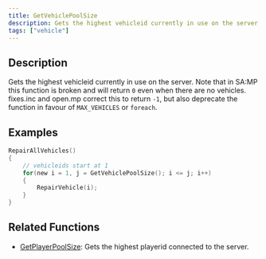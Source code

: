 ```yaml
---
title: GetVehiclePoolSize
description: Gets the highest vehicleid currently in use on the server.
tags: ["vehicle"]
---
```


<VersionWarn version='SA-MP 0.3.7' />

## Description

Gets the highest vehicleid currently in use on the server.  Note that in SA:MP this function is broken and will return `0` even when there are no vehicles.  fixes.inc and open.mp correct this to return `-1`, but also deprecate the function in favour of `MAX_VEHICLES` or `foreach`.

## Examples

```c
RepairAllVehicles()
{
    // vehicleids start at 1
    for(new i = 1, j = GetVehiclePoolSize(); i <= j; i++)
    {
        RepairVehicle(i);
    }
}
```

## Related Functions

- [GetPlayerPoolSize](GetPlayerPoolSize): Gets the highest playerid connected to the server.
